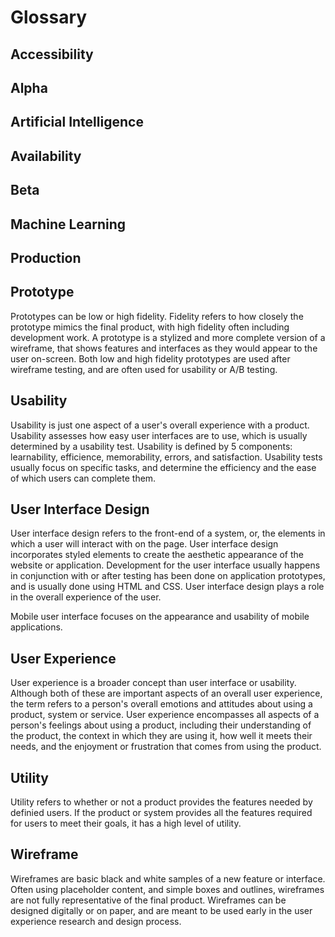 # Glossary

## Accessibility

## Alpha

## Artificial Intelligence

## Availability

## Beta

## Machine Learning

## Production

## Prototype
Prototypes can be low or high fidelity. Fidelity refers to how closely the prototype mimics the final product, with high fidelity often including development work. A prototype is a stylized and more complete version of a wireframe, that shows features and interfaces as they would appear to the user on-screen. Both low and high fidelity prototypes are used after wireframe testing, and are often used for usability or A/B testing. 

## Usability

Usability is just one aspect of a user's overall experience with a product. Usability assesses how easy user interfaces are to use, which is usually determined by a usability test. Usability is defined by 5 components: learnability, efficience, memorability, errors, and satisfaction. Usability tests usually focus on specific tasks, and determine the efficiency and the ease of which users can complete them. 

## User Interface Design

User interface design refers to the front-end of a system, or, the elements in which a user will interact with on the page. User interface design incorporates styled elements to create the aesthetic appearance of the website or application. Development for the user interface usually happens in conjunction with or after testing has been done on application prototypes, and is usually done using HTML and CSS. User interface design plays a role in the overall experience of the user. 

Mobile user interface focuses on the appearance and usability of mobile applications. 

## User Experience

User experience is a broader concept than user interface or usability. Although both of these are important aspects of an overall user experience, the term refers to a person's overall emotions and attitudes about using a product, system or service. User experience encompasses all aspects of a person's feelings about using a product, including their understanding of the product, the context in which they are using it, how well it meets their needs, and the enjoyment or frustration that comes from using the product. 

## Utility

Utility refers to whether or not a product provides the features needed by definied users. If the product or system provides all the features required for users to meet their goals, it has a high level of utility. 

## Wireframe

Wireframes are basic black and white samples of a new feature or interface. Often using placeholder content, and simple boxes and outlines, wireframes are not fully representative of the final product. Wireframes can be designed digitally or on paper, and are meant to be used early in the user experience research and design process. 
